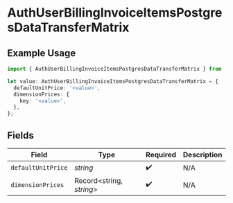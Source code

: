 # AuthUserBillingInvoiceItemsPostgresDataTransferMatrix

## Example Usage

```typescript
import { AuthUserBillingInvoiceItemsPostgresDataTransferMatrix } from '@vercel/client/models/components';

let value: AuthUserBillingInvoiceItemsPostgresDataTransferMatrix = {
  defaultUnitPrice: '<value>',
  dimensionPrices: {
    key: '<value>',
  },
};
```

## Fields

| Field              | Type                     | Required           | Description |
| ------------------ | ------------------------ | ------------------ | ----------- |
| `defaultUnitPrice` | _string_                 | :heavy_check_mark: | N/A         |
| `dimensionPrices`  | Record<string, _string_> | :heavy_check_mark: | N/A         |
